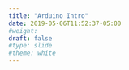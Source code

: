 ```yaml
---
title: "Arduino Intro"
date: 2019-05-06T11:52:37-05:00
#weight: 
draft: false
#type: slide
#theme: white
---
```

